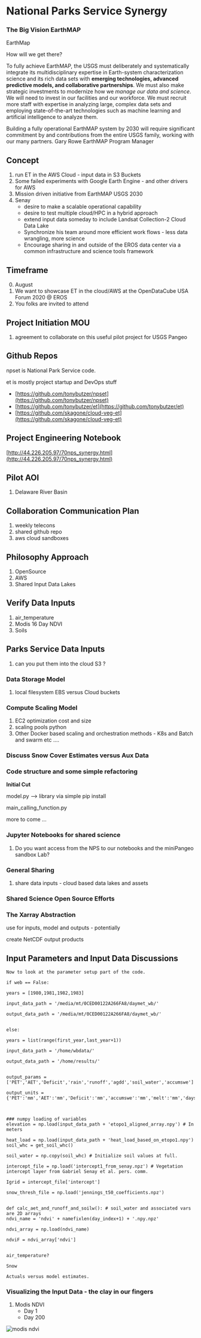 # National Parks Service Synergy

### The Big Vision EarthMAP

EarthMap

How will we get there?

To fully achieve EarthMAP, the USGS must deliberately and systematically integrate its multidisciplinary expertise in Earth-system characterization science and its rich data sets with **emerging technologies, advanced predictive models, and collaborative partnerships**. We must also make strategic investments to modernize how we *manage our data and science*. We will need to invest in our facilities and our workforce. We must recruit more staff with expertise in analyzing large, complex data sets and employing state-of-the-art technologies such as machine learning and artificial intelligence to analyze them.

Building a fully operational EarthMAP system by 2030 will require significant commitment by and contributions from the entire USGS family, working with our many partners. Gary Rowe EarthMAP Program Manager


## Concept
1. run ET in the AWS Cloud - input data in S3 Buckets
2. Some failed experiments with Google Earth Engine - and other drivers for AWS
3. Mission driven initiative from EarthMAP USGS 2030
4. Senay 
	- desire to make a scalable operational capability
	- desire to test multiple cloud/HPC in a hybrid approach
	- extend input data someday to include Landsat Collection-2 Cloud Data Lake
	- Synchronize his team around more efficient work flows - less data wrangling, more science
	- Encourage sharing in and outside of the EROS data center via a common infrastructure and science tools framework

## Timeframe

0. August
1. We want to showcase ET in the cloud/AWS at the OpenDataCube USA Forum 2020 @ EROS
2. You folks are invited to attend


## Project Initiation MOU

1. agreement to collaborate on this useful pilot project for USGS Pangeo


## Github Repos

npset is National Park Service code.

et is mostly project startup and DevOps stuff

- [https://github.com/tonybutzer/npset](https://github.com/tonybutzer/npset)
- [https://github.com/tonybutzer/et](https://github.com/tonybutzer/et)
- [https://github.com/skagone/cloud-veg-et](https://github.com/skagone/cloud-veg-et)


## Project Engineering Notebook

[http://44.226.205.97/70nps_synergy.html](http://44.226.205.97/70nps_synergy.html)



## Pilot AOI
1. Delaware River Basin




## Collaboration Communication Plan

1. weekly telecons
2. shared github repo
3. aws cloud sandboxes

## Philosophy Approach

1. OpenSource
2. AWS
3. Shared Input Data Lakes

## Verify Data Inputs

1. air_temperature
2. Modis 16 Day NDVI
3. Soils

## Parks Service Data Inputs
1. can you put them into the cloud S3 ?

### Data Storage Model

1. local filesystem EBS versus Cloud buckets


### Compute Scaling Model

1. EC2 optimization cost and size
2. scaling pools python
3. Other Docker based scaling and orchestration methods - K8s and Batch and swarm etc ....

### Discuss Snow Cover Estimates versus Aux Data


### Code structure and some simple refactoring

**Initial Cut**

model.py --> library via simple pip install 

main_calling_function.py

more to come ...


### Jupyter Notebooks for shared science

1. Do you want access from the NPS to our notebooks and the miniPangeo sandbox Lab?


### General Sharing

1. share data inputs - cloud based data lakes and assets


### Shared Science Open Source Efforts


### The Xarray Abstraction

use for inputs, model and outputs - potentially

create NetCDF output products

## Input Parameters and Input Data Discussions

```
Now to look at the parameter setup part of the code.

if web == False:

years = [1980,1981,1982,1983]

input_data_path = '/media/mt/0CED00122A266FA8/daymet_wb/'

output_data_path = '/media/mt/0CED00122A266FA8/daymet_wb/'


else:

years = list(range(first_year,last_year+1))

input_data_path = '/home/wbdata/'

output_data_path = '/home/results/'


output_params = ['PET','AET','Deficit','rain','runoff','agdd','soil_water','accumswe']

output_units = {'PET':'mm','AET':'mm','Deficit':'mm','accumswe':'mm','melt':'mm','days_snow':'mm','rain':'mm','water_input_to_soil':'mm','runoff':'mm','agdd':'C','accum_precip':'mm'}



### numpy loading of variables
elevation = np.load(input_data_path + 'etopo1_aligned_array.npy') # In meters

heat_load = np.load(input_data_path + 'heat_load_based_on_etopo1.npy')
soil_whc = get_soil_whc()

soil_water = np.copy(soil_whc) # Initialize soil values at full.

intercept_file = np.load('intercept1_from_senay.npz') # Vegetation intercept layer from Gabriel Senay et al. pers. comm.

Igrid = intercept_file['intercept']

snow_thresh_file = np.load('jennings_t50_coefficients.npz')


def calc_aet_and_runoff_and_soilw(): # soil_water and associated vars are 2D arrays
ndvi_name = 'ndvi' + namefixlen(day_index+1) + '.npy.npz'

ndvi_array = np.load(ndvi_name)

ndviF = ndvi_array['ndvi']


air_temperature?

Snow

Actuals versus model estimates.

```



### Visualizing the Input Data - the clay in our fingers

1. Modis NDVI
	- Day 1
	- Day 200

![modis ndvi](https://github.com/tonybutzer/assets/blob/master/et/modis-ndvi-day1-day200.png?raw=true)

